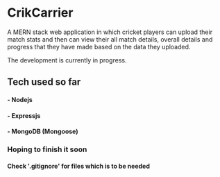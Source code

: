 # CrikCarrier

A MERN stack web application in which cricket players can upload their match stats and then can view their all match details, overall details and progress that they have made based on the data they uploaded.

The development is currently in progress.

## Tech used so far
#### - Nodejs
#### - Expressjs
#### - MongoDB (Mongoose)

### Hoping to finish it soon

#### Check '.gitignore' for files which is to be needed

